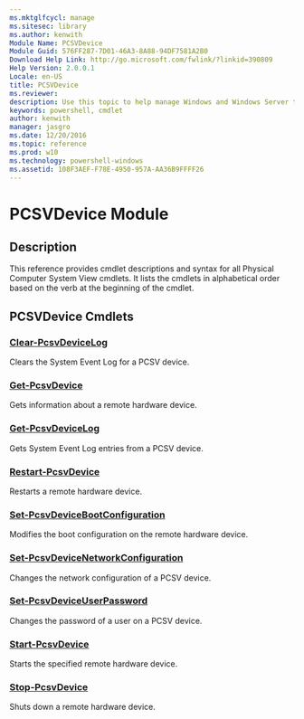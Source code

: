```yaml
---
ms.mktglfcycl: manage
ms.sitesec: library
ms.author: kenwith
Module Name: PCSVDevice
Module Guid: 576FF287-7D01-46A3-8A88-94DF7581A2B0
Download Help Link: http://go.microsoft.com/fwlink/?linkid=390809
Help Version: 2.0.0.1
Locale: en-US
title: PCSVDevice
ms.reviewer:
description: Use this topic to help manage Windows and Windows Server technologies with Windows PowerShell.
keywords: powershell, cmdlet
author: kenwith
manager: jasgro
ms.date: 12/20/2016
ms.topic: reference
ms.prod: w10
ms.technology: powershell-windows
ms.assetid: 108F3AEF-F78E-4950-957A-AA36B9FFFF26
---
```


# PCSVDevice Module
## Description
This reference provides cmdlet descriptions and syntax for all Physical Computer System View cmdlets. It lists the cmdlets in alphabetical order based on the verb at the beginning of the cmdlet.

## PCSVDevice Cmdlets
### [Clear-PcsvDeviceLog](./Clear-PcsvDeviceLog.md)
Clears the System Event Log for a PCSV device.

### [Get-PcsvDevice](./Get-PcsvDevice.md)
Gets information about a remote hardware device.

### [Get-PcsvDeviceLog](./Get-PcsvDeviceLog.md)
Gets System Event Log entries from a PCSV device.

### [Restart-PcsvDevice](./Restart-PcsvDevice.md)
Restarts a remote hardware device.

### [Set-PcsvDeviceBootConfiguration](./Set-PcsvDeviceBootConfiguration.md)
Modifies the boot configuration on the remote hardware device.

### [Set-PcsvDeviceNetworkConfiguration](./Set-PcsvDeviceNetworkConfiguration.md)
Changes the network configuration of a PCSV device.

### [Set-PcsvDeviceUserPassword](./Set-PcsvDeviceUserPassword.md)
Changes the password of a user on a PCSV device.

### [Start-PcsvDevice](./Start-PcsvDevice.md)
Starts the specified remote hardware device.

### [Stop-PcsvDevice](./Stop-PcsvDevice.md)
Shuts down a remote hardware device.


